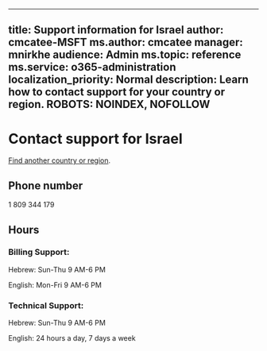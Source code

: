 ﻿
---                                
title: Support information for Israel
author: cmcatee-MSFT
ms.author: cmcatee
manager: mnirkhe
audience: Admin
ms.topic: reference
ms.service: o365-administration
localization_priority: Normal
description: Learn how to contact support for your country or region.
ROBOTS: NOINDEX, NOFOLLOW
---

# Contact support for Israel

[Find another country or region](../contact-support-for-business-products.md).

## Phone number
1 809 344 179

## Hours
### Billing Support:

Hebrew: Sun-Thu 9 AM-6 PM

English: Mon-Fri 9 AM-6 PM

### Technical Support:

Hebrew: Sun-Thu 9 AM-6 PM

English: 24 hours a day, 7 days a week




